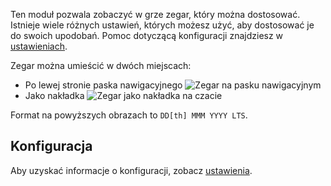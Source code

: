 Ten moduł pozwala zobaczyć w grze zegar, który można dostosować.
Istnieje wiele różnych ustawień, których możesz użyć, aby dostosować je do swoich upodobań.
Pomoc dotyczącą konfiguracji znajdziesz w [ustawieniach](../../settings.md#moment-js).

Zegar można umieścić w dwóch miejscach:

* Po lewej stronie paska nawigacyjnego
    ![Zegar na pasku nawigacyjnym](./navbar.png)
* Jako nakładka
    ![Zegar jako nakładka na czacie](./chatOverlay.png)

Format na powyższych obrazach to `DD[th] MMM YYYY LTS`.

## Konfiguracja

Aby uzyskać informacje o konfiguracji, zobacz [ustawienia](../../settings.md#moment-js).
